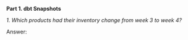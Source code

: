 **Part 1. dbt Snapshots**

*1. Which products had their inventory change from week 3 to week 4?*

Answer: 
